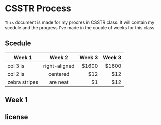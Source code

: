 # CSSTR Process
`This` document is made for my procres in CSSTR class.
It will contain my scedule and the progress I've made in the couple of weeks for this class.

## Scedule
| Week 1        | Week 2|  Week 3  |  Week 3  |
| ------------- |:-------------:| -----:| -----:|
| col 3 is      | right-aligned | $1600 |$1600 |
| col 2 is      | centered      |   $12 |  $12 |
| zebra stripes | are neat      |    $1 |  $12 |


## Week 1

## license
